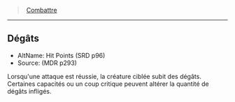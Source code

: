﻿---
!GenericItem
Name: Dégâts
AltName: Hit Points (SRD p96)
Source: (MDR p293)
Id: combat_hd.md#dégâts
ParentLink: combat_hd.md#combattre
ParentName: Combattre
NameLevel: 2
Attributes: {}
---
> [Combattre](hd_combat.md)

---

## Dégâts

- AltName: Hit Points (SRD p96)
- Source: (MDR p293)

Lorsqu'une attaque est réussie, la créature ciblée subit des dégâts. Certaines capacités ou un coup critique peuvent altérer la quantité de dégâts infligés.

